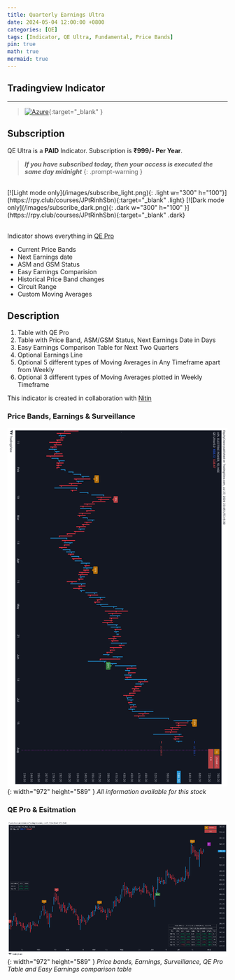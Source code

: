 ```yaml
---
title: Quarterly Earnings Ultra
date: 2024-05-04 12:00:00 +0800
categories: [QE]
tags: [Indicator, QE Ultra, Fundamental, Price Bands]
pin: true
math: true
mermaid: true
---
```


## Tradingview Indicator

<!-- TradingView Chart BEGIN -->
<script type="text/javascript" src="https://s3.tradingview.com/tv.js"></script>
<script type="text/javascript">
var tradingview_embed_options = {};
tradingview_embed_options.width = '700';
tradingview_embed_options.height = '600';
tradingview_embed_options.chart = 'DorxTXrA';
new TradingView.chart(tradingview_embed_options);
</script>
<!-- TradingView Chart END -->

_____

> [![Azure](https://img.shields.io/badge/QE_Ultra_Indicator-%230072C6.svg?style=for-the-badge&logo=microsoftazure&logoColor=white)](https://www.tradingview.com/script/DorxTXrA-QE-Ultra/){:target="_blank" }


## Subscription

QE Ultra is a <b>PAID</b> Indicator. Subscription is **₹999/- Per Year**. 
> **_If you have subscribed today, then your access is executed the same day midnight_**
{: .prompt-warning }

<br>
[![Light mode only](/images/subscribe_light.png){: .light w="300" h="100"}](https://rpy.club/courses/JPtRinhSbn){:target="_blank" .light}
[![Dark mode only](/images/subscribe_dark.png){: .dark w="300" h="100" }](https://rpy.club/courses/JPtRinhSbn){:target="_blank" .dark}
<br>
<br>

Indicator shows everything in [QE Pro](/posts/qe-pro)
- Current Price Bands
- Next Earnings date
- ASM and GSM Status
- Easy Earnings Comparision
- Historical Price Band changes
- Circuit Range
- Custom Moving Averages


## Description

1. Table with QE Pro
2. Table with Price Band, ASM/GSM Status, Next Earnings Date in Days
3. Easy Earnings Comparison Table for Next Two Quarters
4. Optional Earnings Line
5. Optional 5 different types of Moving Averages in Any Timeframe apart from Weekly
6. Optional 3 different types of Moving Averages plotted in Weekly Timeframe


This indicator is created in collaboration with [Nitin](https://x.com/finallynitin)

### Price Bands, Earnings & Surveillance

![Desktop View](/qe_ultra_img/6-pb-asm-earnings.png){: width="972" height="589" }
_All information available for this stock_

### QE Pro & Esitmation

![Desktop View](/qe_ultra_img/qe_pro_estimation.png){: width="972" height="589" }
_Price bands, Earnings, Surveillance, QE Pro Table and Easy Earnings comparison table_
